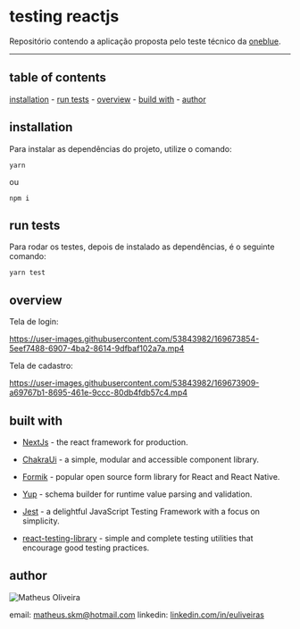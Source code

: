# testing reactjs

Repositório contendo a aplicação proposta pelo teste técnico da [oneblue](https://github.com/oneblueapp).

---

## table of contents

[installation](#installation) - [run tests](#run-tests) - [overview](#overview) - [build with](#built-with) - [author](#author)

## installation

Para instalar as dependências do projeto, utilize o comando:

`yarn`

ou

`npm i`

## run tests

Para rodar os testes, depois de instalado as dependências, é o seguinte comando:

`yarn test`

## overview

Tela de login:

https://user-images.githubusercontent.com/53843982/169673854-5eef7488-6907-4ba2-8614-9dfbaf102a7a.mp4

Tela de cadastro:



https://user-images.githubusercontent.com/53843982/169673909-a69767b1-8695-461e-9ccc-80db4fdb57c4.mp4



## built with

- [NextJs](https://nextjs.org/) - the react framework for production.

- [ChakraUi](https://chakra-ui.com/) - a simple, modular and accessible component library.

- [Formik](https://formik.org/) - popular open source form library for React and React Native.

- [Yup](https://github.com/jquense/yup) - schema builder for runtime value parsing and validation.

- [Jest](https://jestjs.io/) - a delightful JavaScript Testing Framework with a focus on simplicity.

- [react-testing-library](https://testing-library.com/) - simple and complete testing utilities that encourage good testing practices.

## author

![Matheus Oliveira](https://avatars.githubusercontent.com/u/53843982?v=4)

email: matheus.skm@hotmail.com
linkedin: [linkedin.com/in/euliveiras](https://www.linkedin.com/in/euliveiras/)
